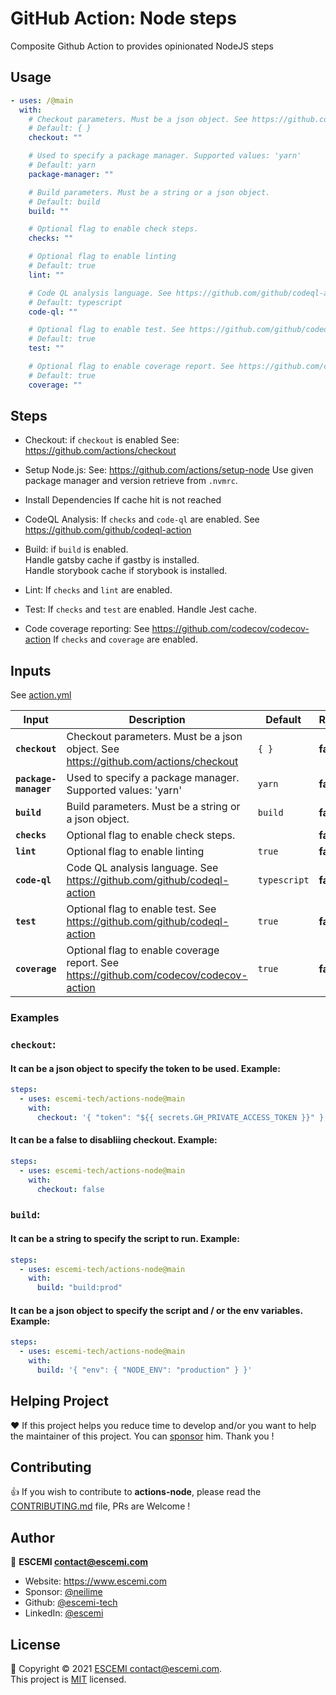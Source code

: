 <!-- start title -->

# GitHub Action: Node steps

<!-- end title -->

<!-- start description -->

Composite Github Action to provides opinionated NodeJS steps

<!-- end description -->
<!-- start contents -->
<!-- end contents -->

## Usage

<!-- start usage -->

```yaml
- uses: /@main
  with:
    # Checkout parameters. Must be a json object. See https://github.com/actions/checkout
    # Default: { }
    checkout: ""

    # Used to specify a package manager. Supported values: 'yarn'
    # Default: yarn
    package-manager: ""

    # Build parameters. Must be a string or a json object.
    # Default: build
    build: ""

    # Optional flag to enable check steps.
    checks: ""

    # Optional flag to enable linting
    # Default: true
    lint: ""

    # Code QL analysis language. See https://github.com/github/codeql-action
    # Default: typescript
    code-ql: ""

    # Optional flag to enable test. See https://github.com/github/codeql-action
    # Default: true
    test: ""

    # Optional flag to enable coverage report. See https://github.com/codecov/codecov-action
    # Default: true
    coverage: ""
```

<!-- end usage -->

## Steps

- Checkout:
  if `checkout` is enabled
  See: https://github.com/actions/checkout

- Setup Node.js:
  See: https://github.com/actions/setup-node
  Use given package manager and version retrieve from `.nvmrc`.

- Install Dependencies
  If cache hit is not reached

- CodeQL Analysis:
  If `checks` and `code-ql` are enabled.
  See https://github.com/github/codeql-action

- Build:
  if `build` is enabled. \
  Handle gatsby cache if gastby is installed. \
  Handle storybook cache if storybook is installed.

- Lint:
  If `checks` and `lint` are enabled.

- Test:
  If `checks` and `test` are enabled.
  Handle Jest cache.

- Code coverage reporting:
  See https://github.com/codecov/codecov-action
  If `checks` and `coverage` are enabled.

## Inputs

See [action.yml](action.yml)

<!-- start inputs -->

| **Input**                        | **Description**                                                                        | **Default**             | **Required** |
| -------------------------------- | -------------------------------------------------------------------------------------- | ----------------------- | ------------ |
| **<code>checkout</code>**        | Checkout parameters. Must be a json object. See https://github.com/actions/checkout    | <code>{ }</code>        | **false**    |
| **<code>package-manager</code>** | Used to specify a package manager. Supported values: 'yarn'                            | <code>yarn</code>       | **false**    |
| **<code>build</code>**           | Build parameters. Must be a string or a json object.                                   | <code>build</code>      | **false**    |
| **<code>checks</code>**          | Optional flag to enable check steps.                                                   |                         | **false**    |
| **<code>lint</code>**            | Optional flag to enable linting                                                        | <code>true</code>       | **false**    |
| **<code>code-ql</code>**         | Code QL analysis language. See https://github.com/github/codeql-action                 | <code>typescript</code> | **false**    |
| **<code>test</code>**            | Optional flag to enable test. See https://github.com/github/codeql-action              | <code>true</code>       | **false**    |
| **<code>coverage</code>**        | Optional flag to enable coverage report. See https://github.com/codecov/codecov-action | <code>true</code>       | **false**    |

<!-- end inputs -->

### Examples

### `checkout`:

#### It can be a json object to specify the token to be used. Example:

```yml
steps:
  - uses: escemi-tech/actions-node@main
    with:
      checkout: '{ "token": "${{ secrets.GH_PRIVATE_ACCESS_TOKEN }}" }'
```

#### It can be a false to disabliing checkout. Example:

```yml
steps:
  - uses: escemi-tech/actions-node@main
    with:
      checkout: false
```

### `build`:

#### It can be a string to specify the script to run. Example:

```yml
steps:
  - uses: escemi-tech/actions-node@main
    with:
      build: "build:prod"
```

#### It can be a json object to specify the script and / or the env variables. Example:

```yml
steps:
  - uses: escemi-tech/actions-node@main
    with:
      build: '{ "env": { "NODE_ENV": "production" } }'
```

<!-- start outputs -->
<!-- end outputs -->

## Helping Project

❤️ If this project helps you reduce time to develop and/or you want to help the maintainer of this project. You can [sponsor](https://github.com/sponsors/neilime) him. Thank you !

## Contributing

👍 If you wish to contribute to **actions-node**, please read the [CONTRIBUTING.md](https://github.com/escemi-tech/actions-node/blob/master/CONTRIBUTING.md) file, PRs are Welcome !

## Author

🏢 **ESCEMI <contact@escemi.com>**

- Website: https://www.escemi.com
- Sponsor: [@neilime](https://github.com/sponsors/)
- Github: [@escemi-tech](https://github.com/escemi-tech)
- LinkedIn: [@escemi](https://www.linkedin.com/company/escemi)

## License

📝 Copyright © 2021 [ESCEMI <contact@escemi.com>](https://www.escemi.com).<br />
This project is [MIT](https://github.com/escemi-tech/actions-node/blob/master/LICENSE) licensed.
